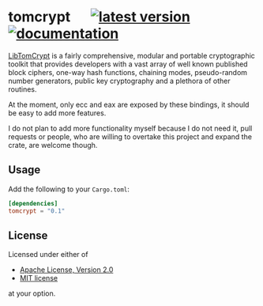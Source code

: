 tomcrypt &emsp; [![latest version](https://img.shields.io/crates/v/tomcrypt.svg)](https://crates.io/crates/tomcrypt) [![documentation](https://docs.rs/tomcrypt/badge.svg)](https://docs.rs/tomcrypt)
=====================
[LibTomCrypt](https://github.com/libtom/libtomcrypt) is a fairly comprehensive, modular and portable cryptographic
toolkit that provides developers with a vast array of well known published
block ciphers, one-way hash functions, chaining modes, pseudo-random number
generators, public key cryptography and a plethora of other routines.

At the moment, only ecc and eax are exposed by these bindings, it should be
easy to add more features.

I do not plan to add more functionality myself because I do not need it,
pull requests or people, who are willing to overtake this project and expand
the crate, are welcome though.

## Usage

Add the following to your `Cargo.toml`:

```toml
[dependencies]
tomcrypt = "0.1"
```

License
-------
Licensed under either of

 * [Apache License, Version 2.0](LICENSE-APACHE)
 * [MIT license](LICENSE-MIT)

at your option.
